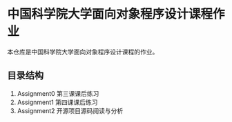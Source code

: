 # 中国科学院大学面向对象程序设计课程作业
本仓库是中国科学院大学面向对象程序设计课程的作业。


## 目录结构
1. Assignment0
第三课课后练习
2. Assignment1
第四课课后练习
3. Assignment2
开源项目源码阅读与分析
